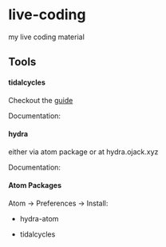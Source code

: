 # live-coding
my live coding material


## Tools

#### tidalcycles
Checkout the [guide](https://tidalcycles.org/docs/getting-started/macos_install)

Documentation:

#### hydra
either via atom package or at hydra.ojack.xyz

Documentation:

#### Atom Packages
Atom -> Preferences -> Install:
- hydra-atom

- tidalcycles

